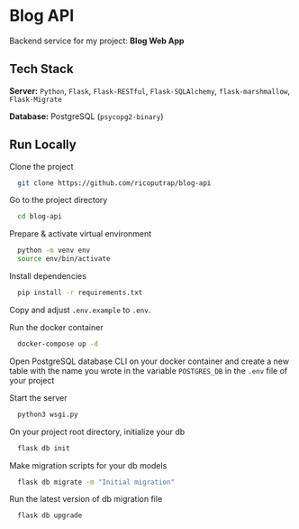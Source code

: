 # Blog API

Backend service for my project: **Blog Web App**


## Tech Stack

**Server:** `Python`, `Flask`, `Flask-RESTful`, `Flask-SQLAlchemy`, `flask-marshmallow`, `Flask-Migrate`

**Database:** PostgreSQL (`psycopg2-binary`)


## Run Locally

Clone the project

```bash
  git clone https://github.com/ricoputrap/blog-api
```

Go to the project directory
```bash
  cd blog-api
```

Prepare & activate virtual environment
```bash
  python -m venv env
  source env/bin/activate
```

Install dependencies
```bash
  pip install -r requirements.txt
```

Copy and adjust `.env.example` to `.env`.

Run the docker container
```bash
  docker-compose up -d
```

Open PostgreSQL database CLI on your docker container
and create a new table with the name you wrote 
in the variable `POSTGRES_DB` in the `.env` file of your project

Start the server
```bash
  python3 wsgi.py
```

On your project root directory, initialize your db
```bash
  flask db init
```

Make migration scripts for your db models
```bash
  flask db migrate -m "Initial migration"
```

Run the latest version of db migration file
```bash
  flask db upgrade
```
